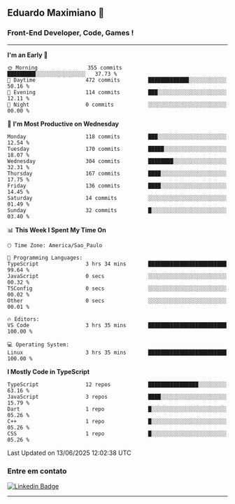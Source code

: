 ## Eduardo Maximiano 👋

### Front-End Developer, Code, Games !

---

<!--START_SECTION:waka-->
**I'm an Early 🐤** 

```text
🌞 Morning                355 commits         █████████░░░░░░░░░░░░░░░░   37.73 % 
🌆 Daytime                472 commits         █████████████░░░░░░░░░░░░   50.16 % 
🌃 Evening                114 commits         ███░░░░░░░░░░░░░░░░░░░░░░   12.11 % 
🌙 Night                  0 commits           ░░░░░░░░░░░░░░░░░░░░░░░░░   00.00 % 
```
📅 **I'm Most Productive on Wednesday** 

```text
Monday                   118 commits         ███░░░░░░░░░░░░░░░░░░░░░░   12.54 % 
Tuesday                  170 commits         █████░░░░░░░░░░░░░░░░░░░░   18.07 % 
Wednesday                304 commits         ████████░░░░░░░░░░░░░░░░░   32.31 % 
Thursday                 167 commits         ████░░░░░░░░░░░░░░░░░░░░░   17.75 % 
Friday                   136 commits         ████░░░░░░░░░░░░░░░░░░░░░   14.45 % 
Saturday                 14 commits          ░░░░░░░░░░░░░░░░░░░░░░░░░   01.49 % 
Sunday                   32 commits          █░░░░░░░░░░░░░░░░░░░░░░░░   03.40 % 
```


📊 **This Week I Spent My Time On** 

```text
🕑︎ Time Zone: America/Sao_Paulo

💬 Programming Languages: 
TypeScript               3 hrs 34 mins       █████████████████████████   99.64 % 
JavaScript               0 secs              ░░░░░░░░░░░░░░░░░░░░░░░░░   00.32 % 
TSConfig                 0 secs              ░░░░░░░░░░░░░░░░░░░░░░░░░   00.02 % 
Other                    0 secs              ░░░░░░░░░░░░░░░░░░░░░░░░░   00.01 % 

🔥 Editors: 
VS Code                  3 hrs 35 mins       █████████████████████████   100.00 % 

💻 Operating System: 
Linux                    3 hrs 35 mins       █████████████████████████   100.00 % 
```

**I Mostly Code in TypeScript** 

```text
TypeScript               12 repos            ████████████████░░░░░░░░░   63.16 % 
JavaScript               3 repos             ████░░░░░░░░░░░░░░░░░░░░░   15.79 % 
Dart                     1 repo              █░░░░░░░░░░░░░░░░░░░░░░░░   05.26 % 
C++                      1 repo              █░░░░░░░░░░░░░░░░░░░░░░░░   05.26 % 
CSS                      1 repo              █░░░░░░░░░░░░░░░░░░░░░░░░   05.26 % 
```




 Last Updated on 13/06/2025 12:02:38 UTC
<!--END_SECTION:waka-->

### Entre em contato

[![Linkedin Badge](https://img.shields.io/badge/-Eduardo_Maximiano-0077B5?style=flat-square&logo=Linkedin&logoColor=white&link=https://www.linkedin.com/in/maximiano-eduardo)](https://www.linkedin.com/in/maximiano-eduardo)

---
